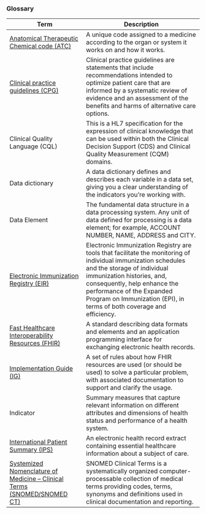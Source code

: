 ### Glossary

|Term|Description|
|----|----|
|[Anatomical Therapeutic Chemical code (ATC)](https://build.fhir.org/ig/HL7/fhir-ips/ValueSet-whoatc-uv-ips.html)|A unique code assigned to a medicine according to the organ or system it works on and how it works.|
|[Clinical practice guidelines (CPG)](http://hl7.org/fhir/uv/cpg/)|Clinical practice guidelines are statements that include recommendations intended to optimize patient care that are informed by a systematic review of evidence and an assessment of the benefits and harms of alternative care options.|
|Clinical Quality Language (CQL)|This is a HL7 specification for the expression of clinical knowledge that can be used within both the Clinical Decision Support (CDS) and Clinical Quality Measurement (CQM) domains.|
|Data dictionary|A data dictionary defines and describes each variable in a data set, giving you a clear understanding of the indicators you’re working with. |
|Data Element| The fundamental data structure in a data processing system. Any unit of data defined for processing is a data element; for example, ACCOUNT NUMBER, NAME, ADDRESS and CITY. |
|[Electronic Immunization Registry (EIR)](https://build.fhir.org/ig/HL7/fhir-shc-vaccination-ig/)|Electronic Immunization Registry are tools that facilitate the monitoring of individual immunization schedules and the storage of individual immunization histories, and, consequently, help enhance the performance of the Expanded Program on Immunization (EPI), in terms of both coverage and efficiency.|
|[Fast Healthcare Interoperability Resources (FHIR)](https://www.hl7.org/fhir/overview.html)|A standard describing data formats and elements and an application programming interface for exchanging electronic health records.|
|[Implementation Guide (IG)](https://build.fhir.org/implementationguide.html)|A set of rules about how FHIR resources are used (or should be used) to solve a particular problem, with associated documentation to support and clarify the usage.|
|Indicator|Summary measures that capture relevant information on different attributes and dimensions of health status and performance of a health system.|
|[International Patient Summary (IPS)](http://hl7.org/fhir/uv/ips/)|An electronic health record extract containing essential healthcare information about a subject of care.|
|[Systemized Nomenclature of Medicine – Clinical Terms (SNOMED/SNOMED CT)](https://www.hl7.org/fhir/snomedct.html)| SNOMED Clinical Terms is a systematically organized computer-processable collection of medical terms providing codes, terms, synonyms and definitions used in clinical documentation and reporting.|
